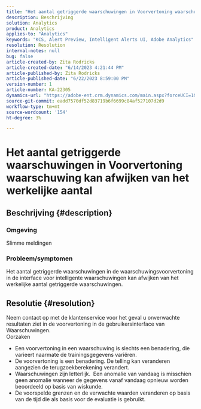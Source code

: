 ```yaml
---
title: "Het aantal getriggerde waarschuwingen in Voorvertoning waarschuwing kan afwijken van het werkelijke aantal"
description: Beschrijving
solution: Analytics
product: Analytics
applies-to: "Analytics"
keywords: "KCS, Alert Preview, Intelligent Alerts UI, Adobe Analytics"
resolution: Resolution
internal-notes: null
bug: false
article-created-by: Zita Rodricks
article-created-date: "6/14/2023 4:21:44 PM"
article-published-by: Zita Rodricks
article-published-date: "6/22/2023 8:59:00 PM"
version-number: 1
article-number: KA-22305
dynamics-url: "https://adobe-ent.crm.dynamics.com/main.aspx?forceUCI=1&pagetype=entityrecord&etn=knowledgearticle&id=76121687-cf0a-ee11-8f6e-6045bd006239"
source-git-commit: eadd7570df52d83719b6f6699c84af527107d2d9
workflow-type: tm+mt
source-wordcount: '154'
ht-degree: 3%

---
```


# Het aantal getriggerde waarschuwingen in Voorvertoning waarschuwing kan afwijken van het werkelijke aantal

## Beschrijving {#description}


### Omgeving

Slimme meldingen



### <b>Probleem/symptomen</b>

Het aantal getriggerde waarschuwingen in de waarschuwingsvoorvertoning in de interface voor intelligente waarschuwingen kan afwijken van het werkelijke aantal getriggerde waarschuwingen.






## Resolutie {#resolution}


Neem contact op met de klantenservice voor het geval u onverwachte resultaten ziet in de voorvertoning in de gebruikersinterface van Waarschuwingen.
<br>Oorzaken<br>
- Een voorvertoning in een waarschuwing is slechts een benadering, die varieert naarmate de trainingsgegevens variëren.
- De voorvertoning is een benadering. De telling kan veranderen aangezien de terugzoekberekening verandert.
- Waarschuwingen zijn letterlijk.  Een anomalie van vandaag is misschien geen anomalie wanneer de gegevens vanaf vandaag opnieuw worden beoordeeld op basis van wiskunde.
- De voorspelde grenzen en de verwachte waarden veranderen op basis van de tijd die als basis voor de evaluatie is gebruikt.

